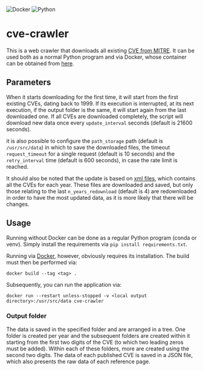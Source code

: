 ![Docker](https://img.shields.io/badge/Docker-2CA5E0?style=for-the-badge&logo=docker&logoColor=white)
![Python](https://img.shields.io/badge/Python-3776AB?style=for-the-badge&logo=python&logoColor=white)

# cve-crawler

This is a web crawler that downloads all existing [CVE from MITRE](https://cve.mitre.org/). It can be used both as a
normal Python program and via Docker, whose container can be obtained
from [here](https://hub.docker.com/repository/docker/dravalico/cve-crawler/general).

## Parameters

When it starts downloading for the first time, it will start from the first existing CVEs, dating back to 1999. If its
execution is interrupted, at its next execution, if the output folder is the same, it will start again from the last
downloaded one. If all CVEs are downloaded completely, the script will download new data once every `update_interval`
seconds (default is 21600 seconds).

it is also possible to configure the `path_storage` path (default is `/usr/src/data`) in which to save the downloaded
files, the timeout `request_timeout` for a single request (default is 10 seconds) and the `retry_interval` time (default
is 600 seconds), in case the rate limit is reached.

It should also be noted that the update is based on [xml files](https://cve.mitre.org/data/downloads/), which contains
all the CVEs for each year. These files are downloaded and saved, but only those relating to the
last `n_years_redownload` (default is 4) are redownloaded in order to have the most updated data, as it is more likely
that there will be changes.

## Usage

Running without Docker can be done as a regular Python program (conda or venv). Simply install the requirements via `pip
install requirements.txt`.

Running via [Docker](https://www.docker.com/), however, obviously requires its installation. The build must then be
performed via:

```
docker build --tag <tag> .
```

Subsequently, you can run the application via:

```
docker run --restart unless-stopped -v <local output directory>:/usr/src/data cve-crawler
```

### Output folder

The data is saved in the specified folder and are arranged in a tree. One folder is created per year and the
subsequent folders are created within it starting from the first two digits of the CVE (to which two leading zeros must
be added). Within each of these folders, more are created using the second two digits. The data of each published CVE is
saved in a JSON file, which also presents the raw data of each reference page.